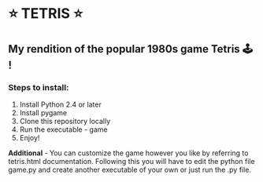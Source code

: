 # :star: TETRIS :star:
## My rendition of the popular 1980s game Tetris :joystick: !

### Steps to install:
1. Install Python 2.4 or later
2. Install pygame
3. Clone this repository locally
4. Run the executable - game
5. Enjoy!

**Additional** - You can customize the game however you like by referring to tetris.html documentation. Following this you will have to edit the python file game.py and create another executable of your own or just run the .py file.

